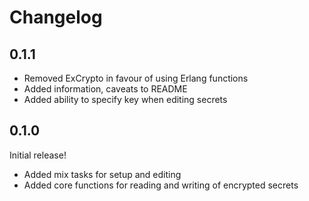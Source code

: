 # Changelog

## 0.1.1

- Removed ExCrypto in favour of using Erlang functions
- Added information, caveats to README
- Added ability to specify key when editing secrets

## 0.1.0

Initial release!

- Added mix tasks for setup and editing
- Added core functions for reading and writing of encrypted secrets
